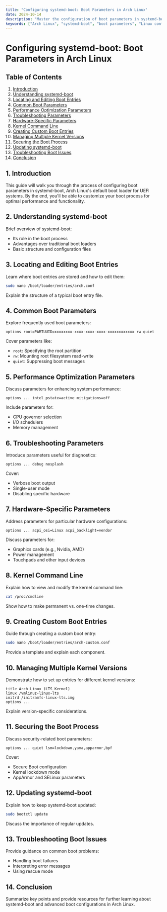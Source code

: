 ```yaml
---
title: "Configuring systemd-boot: Boot Parameters in Arch Linux"
date: 2024-10-14
description: "Master the configuration of boot parameters in systemd-boot for Arch Linux. Learn to customize your boot process, optimize performance, and troubleshoot boot issues."
keywords: ["Arch Linux", "systemd-boot", "boot parameters", "Linux configuration", "kernel parameters", "UEFI", "boot loader", "system optimization"]
---
```


# Configuring systemd-boot: Boot Parameters in Arch Linux

## Table of Contents
1. [Introduction](#introduction)
2. [Understanding systemd-boot](#understanding-systemd-boot)
3. [Locating and Editing Boot Entries](#locating-and-editing-boot-entries)
4. [Common Boot Parameters](#common-boot-parameters)
5. [Performance Optimization Parameters](#performance-optimization-parameters)
6. [Troubleshooting Parameters](#troubleshooting-parameters)
7. [Hardware-Specific Parameters](#hardware-specific-parameters)
8. [Kernel Command Line](#kernel-command-line)
9. [Creating Custom Boot Entries](#creating-custom-boot-entries)
10. [Managing Multiple Kernel Versions](#managing-multiple-kernel-versions)
11. [Securing the Boot Process](#securing-the-boot-process)
12. [Updating systemd-boot](#updating-systemd-boot)
13. [Troubleshooting Boot Issues](#troubleshooting-boot-issues)
14. [Conclusion](#conclusion)

## 1. Introduction
This guide will walk you through the process of configuring boot parameters in systemd-boot, Arch Linux's default boot loader for UEFI systems. By the end, you'll be able to customize your boot process for optimal performance and functionality.

## 2. Understanding systemd-boot
Brief overview of systemd-boot:
- Its role in the boot process
- Advantages over traditional boot loaders
- Basic structure and configuration files

## 3. Locating and Editing Boot Entries
Learn where boot entries are stored and how to edit them:

```bash
sudo nano /boot/loader/entries/arch.conf
```

Explain the structure of a typical boot entry file.

## 4. Common Boot Parameters
Explore frequently used boot parameters:

```
options root=PARTUUID=xxxxxxxx-xxxx-xxxx-xxxx-xxxxxxxxxxxx rw quiet
```

Cover parameters like:
- `root`: Specifying the root partition
- `rw`: Mounting root filesystem read-write
- `quiet`: Suppressing boot messages

## 5. Performance Optimization Parameters
Discuss parameters for enhancing system performance:

```
options ... intel_pstate=active mitigations=off
```

Include parameters for:
- CPU governor selection
- I/O schedulers
- Memory management

## 6. Troubleshooting Parameters
Introduce parameters useful for diagnostics:

```
options ... debug nosplash
```

Cover:
- Verbose boot output
- Single-user mode
- Disabling specific hardware

## 7. Hardware-Specific Parameters
Address parameters for particular hardware configurations:

```
options ... acpi_osi=Linux acpi_backlight=vendor
```

Discuss parameters for:
- Graphics cards (e.g., Nvidia, AMD)
- Power management
- Touchpads and other input devices

## 8. Kernel Command Line
Explain how to view and modify the kernel command line:

```bash
cat /proc/cmdline
```

Show how to make permanent vs. one-time changes.

## 9. Creating Custom Boot Entries
Guide through creating a custom boot entry:

```bash
sudo nano /boot/loader/entries/arch-custom.conf
```

Provide a template and explain each component.

## 10. Managing Multiple Kernel Versions
Demonstrate how to set up entries for different kernel versions:

```
title Arch Linux (LTS Kernel)
linux /vmlinuz-linux-lts
initrd /initramfs-linux-lts.img
options ...
```

Explain version-specific considerations.

## 11. Securing the Boot Process
Discuss security-related boot parameters:

```
options ... quiet lsm=lockdown,yama,apparmor,bpf
```

Cover:
- Secure Boot configuration
- Kernel lockdown mode
- AppArmor and SELinux parameters

## 12. Updating systemd-boot
Explain how to keep systemd-boot updated:

```bash
sudo bootctl update
```

Discuss the importance of regular updates.

## 13. Troubleshooting Boot Issues
Provide guidance on common boot problems:
- Handling boot failures
- Interpreting error messages
- Using rescue mode

## 14. Conclusion
Summarize key points and provide resources for further learning about systemd-boot and advanced boot configurations in Arch Linux.